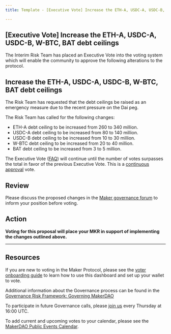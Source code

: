 ```yaml
---
title: Template - [Executive Vote] Increase the ETH-A, USDC-A, USDC-B, W-BTC, BAT debt ceilings

---
```

## [Executive Vote] Increase the ETH-A, USDC-A, USDC-B, W-BTC, BAT debt ceilings

The Interim Risk Team has placed an Executive Vote into the voting system which will enable the community to approve the following alterations to the protocol.



## Increase the ETH-A, USDC-A, USDC-B, W-BTC, BAT debt ceilings

The Risk Team has requested that the debt ceilings be raised as an emergency measure due to the recent pressure on the Dai peg.

The Risk Team has called for the following changes:

* ETH-A debt ceiling to be increased from 260 to 340 million.
* USDC-A debt ceiling to be increased from 80 to 140 million.
* USDC-B debt ceiling to be increased from 10 to 30 million.
* W-BTC debt ceiling to be increased from 20 to 40 million.
* BAT debt ceiling to be increased from 3 to 5 million.

The Executive Vote ([FAQ](https://community-development.makerdao.com/makerdao-mcd-faqs/faqs#governance)) will continue until the number of votes surpasses the total in favor of the previous Executive Vote. This is a [continuous approval](https://community-development.makerdao.com/makerdao-mcd-faqs/faqs/governance#what-is-continuous-approval-voting) vote.

## Review

Please discuss the proposed changes in the  [Maker governance forum](https://forum.makerdao.com/) to inform your position before voting.  


## Action

**Voting for this proposal will place your MKR in support of implementing the changes outlined above.**

---

## Resources

If you are new to voting in the Maker Protocol, please see the [voter onboarding guide](https://community-development.makerdao.com/onboarding/voter-onboarding) to learn how to use this dashboard and set up your wallet to vote.

Additional information about the Governance process can be found in the [Governance Risk Framework: Governing MakerDAO](https://community-development.makerdao.com/governance/governance-risk-framework)

To participate in future Governance calls, please [join us](https://community-development.makerdao.com/governance/governance-and-risk-meetings) every Thursday at 16:00 UTC.

To add current and upcoming votes to your calendar, please see the [MakerDAO Public Events Calendar](https://calendar.google.com/calendar/embed?src=makerdao.com_3efhm2ghipksegl009ktniomdk%40group.calendar.google.com&ctz=America%2FLos_Angeles).
